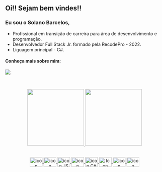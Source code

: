 ## Oi!! Sejam bem vindes!!

### Eu sou o Solano Barcelos,

- Profissional em transição de carreira para área de desenvolvimento e programação. 
- Desenvolvedor Full Stack Jr. formado pela RecodePro - 2022.
- Liguagem principal - C#.

#### Conheça mais sobre mim:

<div>
  <a target="_blank" href="https://www.linkedin.com/in/solanobarcelos/" ><img target="_blank" src="https://img.shields.io/badge/-   LinkedIn-%230077B5?style=for-the-badge&logo=linkedin&logoColor=white"></a>
</div>

##

<br>
<div align="center">
  <a href="https://github.com/SolanoBarcelos">
  <img height="180em" src="https://github-readme-stats.vercel.app/api?username=solanobarcelos&show_icons=true&theme=&include_all_commits=true&count_private=true"/>
  <img height="180em" src="https://github-readme-stats.vercel.app/api/top-langs/?username=solanobarcelos&layout=compact&langs_count=7&theme="/>
</div>
<br>  

</div>
<div align="center" style="display: inline_block"><br>
  <img align="center" alt="icon HTMl" height="30" width="40" src="https://cdn.jsdelivr.net/gh/devicons/devicon/icons/html5/html5-original.svg" />
  <img align="center" alt="icon CSS" height="30" width="40" src="https://cdn.jsdelivr.net/gh/devicons/devicon/icons/css3/css3-plain.svg" />
  <img align="center" alt="icon JS" height="30" width="40" src="https://cdn.jsdelivr.net/gh/devicons/devicon/icons/javascript/javascript-original.svg" />
  <img align="center" alt="icon React" height="30" width="40" src="https://cdn.jsdelivr.net/gh/devicons/devicon/icons/react/react-original.svg" />
  <img align="center" alt="icon C#" height="30" width="40" src="https://cdn.jsdelivr.net/gh/devicons/devicon/icons/csharp/csharp-original.svg" />
  <img align="center" alt="Icon .net" height="30" width="40" src="https://cdn.jsdelivr.net/gh/devicons/devicon/icons/dotnetcore/dotnetcore-original.svg" />
  <img align="center" alt="icon MySQL" height="30" width="40" src="https://cdn.jsdelivr.net/gh/devicons/devicon/icons/mysql/mysql-original.svg" />
  <img align="center" alt="icon PostgresSQL" height="30" width="40" src="https://cdn.jsdelivr.net/gh/devicons/devicon/icons/postgresql/postgresql-original.svg" />
</div>

